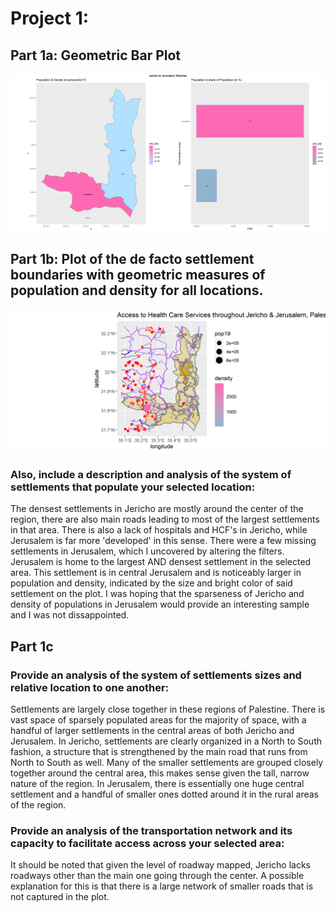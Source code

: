 # Project 1:

## Part 1a: Geometric Bar Plot 
![](jer_jer.png)


## Part 1b: Plot of the de facto settlement boundaries with geometric measures of population and density for all locations.

![](defactofinal.png)
### Also, include a description and analysis of the system of settlements that populate your selected location:

The densest settlements in Jericho are mostly around the center of the region, there are also main roads leading to most of the largest settlements in that area.  There is also a lack of hospitals and HCF's in Jericho, while Jerusalem is far more 'developed' in this sense. There were a few missing settlements in Jerusalem, which I uncovered by altering the filters. Jerusalem is home to the largest AND densest settlement in the selected area. This settlement is in central Jerusalem and is noticeably larger in population and density, indicated by the size and bright color of said settlement on the plot. I was hoping that the sparseness of Jericho and density of populations in Jerusalem would provide an interesting sample and I was not dissappointed.

## Part 1c

### Provide an analysis of the system of settlements sizes and relative location to one another:
Settlements are largely close together in these regions of Palestine. There is vast space of sparsely populated areas for the majority of space, with a handful of larger settlements in the central areas of both Jericho and Jerusalem. In Jericho, settlements are clearly organized in a North to South fashion, a structure that is strengthened by the main road that runs from North to South as well. Many of the smaller settlements are grouped closely together around the central area, this makes sense given the tall, narrow nature of the region. In Jerusalem, there is essentially one huge central settlement and a handful of smaller ones dotted around it in the rural areas of the region.

### Provide an analysis of the transportation network and its capacity to facilitate access across your selected area:


It should be noted that given the level of roadway mapped, Jericho lacks roadways other than the main one going through the center. A possible explanation for this is that there is a large network of smaller roads that is not captured in the plot.

